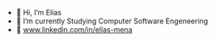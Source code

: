 - 👋 Hi, I’m Elías
- 🌱 I’m currently Studying Computer Software Engeneering 
- 👔 www.linkedin.com/in/elías-mena

